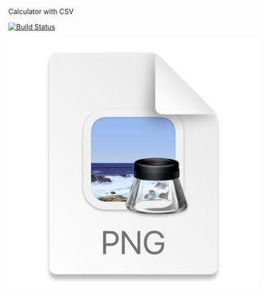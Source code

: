 Calculator with CSV

[![Build Status](https://app.travis-ci.com/jcabral99/calc2.svg?branch=main)](https://app.travis-ci.com/jcabral99/calc2)

![img.png](img.png)